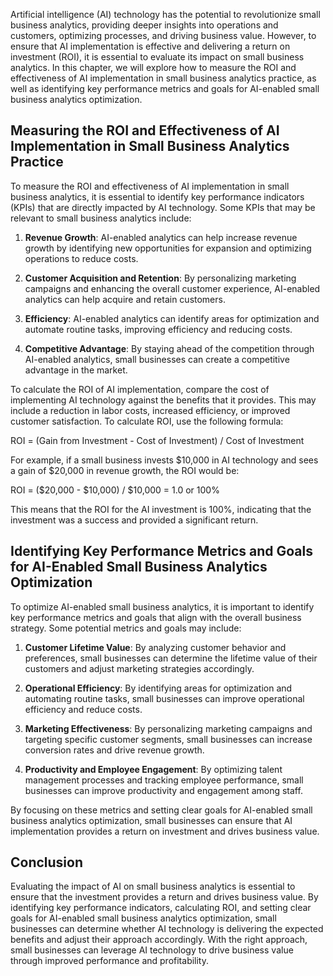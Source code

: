 

Artificial intelligence (AI) technology has the potential to revolutionize small business analytics, providing deeper insights into operations and customers, optimizing processes, and driving business value. However, to ensure that AI implementation is effective and delivering a return on investment (ROI), it is essential to evaluate its impact on small business analytics. In this chapter, we will explore how to measure the ROI and effectiveness of AI implementation in small business analytics practice, as well as identifying key performance metrics and goals for AI-enabled small business analytics optimization.

Measuring the ROI and Effectiveness of AI Implementation in Small Business Analytics Practice
---------------------------------------------------------------------------------------------

To measure the ROI and effectiveness of AI implementation in small business analytics, it is essential to identify key performance indicators (KPIs) that are directly impacted by AI technology. Some KPIs that may be relevant to small business analytics include:

1. **Revenue Growth**: AI-enabled analytics can help increase revenue growth by identifying new opportunities for expansion and optimizing operations to reduce costs.

2. **Customer Acquisition and Retention**: By personalizing marketing campaigns and enhancing the overall customer experience, AI-enabled analytics can help acquire and retain customers.

3. **Efficiency**: AI-enabled analytics can identify areas for optimization and automate routine tasks, improving efficiency and reducing costs.

4. **Competitive Advantage**: By staying ahead of the competition through AI-enabled analytics, small businesses can create a competitive advantage in the market.

To calculate the ROI of AI implementation, compare the cost of implementing AI technology against the benefits that it provides. This may include a reduction in labor costs, increased efficiency, or improved customer satisfaction. To calculate ROI, use the following formula:

ROI = (Gain from Investment - Cost of Investment) / Cost of Investment

For example, if a small business invests $10,000 in AI technology and sees a gain of $20,000 in revenue growth, the ROI would be:

ROI = ($20,000 - $10,000) / $10,000 = 1.0 or 100%

This means that the ROI for the AI investment is 100%, indicating that the investment was a success and provided a significant return.

Identifying Key Performance Metrics and Goals for AI-Enabled Small Business Analytics Optimization
--------------------------------------------------------------------------------------------------

To optimize AI-enabled small business analytics, it is important to identify key performance metrics and goals that align with the overall business strategy. Some potential metrics and goals may include:

1. **Customer Lifetime Value**: By analyzing customer behavior and preferences, small businesses can determine the lifetime value of their customers and adjust marketing strategies accordingly.

2. **Operational Efficiency**: By identifying areas for optimization and automating routine tasks, small businesses can improve operational efficiency and reduce costs.

3. **Marketing Effectiveness**: By personalizing marketing campaigns and targeting specific customer segments, small businesses can increase conversion rates and drive revenue growth.

4. **Productivity and Employee Engagement**: By optimizing talent management processes and tracking employee performance, small businesses can improve productivity and engagement among staff.

By focusing on these metrics and setting clear goals for AI-enabled small business analytics optimization, small businesses can ensure that AI implementation provides a return on investment and drives business value.

Conclusion
----------

Evaluating the impact of AI on small business analytics is essential to ensure that the investment provides a return and drives business value. By identifying key performance indicators, calculating ROI, and setting clear goals for AI-enabled small business analytics optimization, small businesses can determine whether AI technology is delivering the expected benefits and adjust their approach accordingly. With the right approach, small businesses can leverage AI technology to drive business value through improved performance and profitability.

